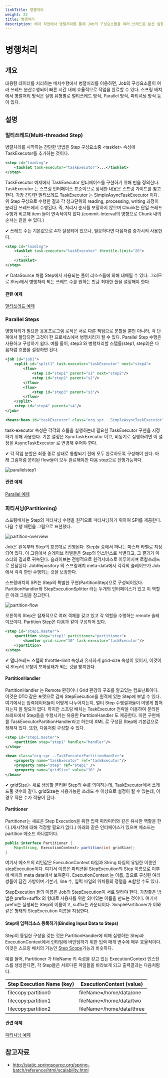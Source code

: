 ```yaml
---
linkTitle: 병행처리
weight: 22
title: 병행처리
description: 배치 작업에서 병렬처리를 통해 Job의 구성요소들을 여러 쓰레드로 분산 실행하여 빠르고 효율적으로 작업을 완료할 수 있다. 스프링 배치에서는 멀티쓰레드, Parallel 방식, 파티셔닝 방식 등 다양한 병렬처리 방식을 지원하며, 멀티쓰레드는 Step의 <tasklet>에 TaskExecutor를 추가해 간단히 구현할 수 있다.
---
```

# 병행처리

## 개요


대용량 데이터를 처리하는 배치수행에서 병렬처리를 이용하면, Job의 구성요소들이 여러 쓰레드 분산수행되어 빠른 시간 내에 효율적으로 작업을 완료할 수 있다.
스프링 배치에서 병렬처리 방식은 실행 유형별로 멀티쓰레드 방식, Parallel 방식, 파티셔닝 방식 등이 있다.

## 설명

### 멀티쓰레드(Multi-threaded Step)

병렬처리를 시작하는 간단한 방법은 Step 구성요소중 \<tasklet> 속성에 TaskExecutor를 추가하는 것이다.

```xml
<step id="loading">
    <tasklet task-executor="taskExecutor">...</tasklet>
</step>
```


TaskExecutor 예제에서 TaskExecutor 인터페이스를 구현하기 위해 빈을 정의한다. TaskExecutor 는 스프링 인터페이스 표준이므로 상세한 내용은 스프링 가이드를 참고한다. 가장 간단한 멀티쓰레드 TaskExecutor 는 SimpleAsyncTaskExecutor 이다. 위 Step 구성으로 수행한 결과 각 청크단위의 reading, processing, writing 과정이 분리된 쓰레드에서 수행된다. 즉, 처리시 순서를 보장하지 않으며 Chunk는 단일 쓰레드 수행과 비교해 item 들이 연속적이지 않다.(commit-Interval의 영향으로 Chunk 내의 순서는 같을 수 있다.)

✔ 쓰레드 수는 기본값으로 4가 설정되어 있으나, 필요하다면 다음처럼 증가시켜 사용한다.

```xml
<step id="loading"> 
	<tasklet task-executor="taskExecutor" throttle-limit="20">
		...
	</tasklet>
</step>
```

✔ DataSource 처럼 Step에서 사용되는 풀이 리소스들에 의해 대체될 수 있다. 그러므로 Step에서 병행처리 되는 쓰레드 수를 원하는 만큼 최대한 풀을 설정해야 한다.

#### 관련 예제

[멀티쓰레드 예제](./batch-example-multi_process.md)

### Parallel Steps

병행처리가 필요한 응용프로그램 로직은 서로 다른 책임으로 분할될 뿐만 아니라, 각 단계에서 할당되면 그것이 한 프로세스에서 병행처리가 될 수 있다. Parallel Step 수행은 사용하고 구성하기 쉽다.
예를 들어, step3 와 병행처리할 스텝들(step1, step2)은 다음처럼 흐름을 설정하면 된다.

```xml
<job id="job1">
    <split id="split1" task-executor="taskExecutor" next="step4">
        <flow>
            <step id="step1" parent="s1" next="step2"/>
            <step id="step2" parent="s2"/>
        </flow>
        <flow>
            <step id="step3" parent="s3"/>
        </flow>
    </split>
    <step id="step4" parent="s4"/>
</job>
 
<beans:bean id="taskExecutor" class="org.spr...SimpleAsyncTaskExecutor"/>
```

task-executor 속성은 각각의 흐름을 실행하는데 필요한 TaskExecutor 구현을 지정하기 위해 사용한다. 기본 설정은 SyncTaskExecutor 이고, 비동기로 실행하려면 이 설정을 AsyncTaskExecutor 로 변경해 주어야 한다.

✔ 각 작업 분할은 최종 종료 상태로 통합되기 전에 모두 완료하도록 구성해야 한다. 아래 그림처럼 분리된 flow들이 모두 완료해야만 다음 step으로 진행가능하다.


![parallelstep1](./images/parallelstep1.png)

#### 관련 예제

[Parallel 예제](./batch-example-multi_process.md)

### 파티셔닝(Partitioning)

스프링배치는 Step의 파티셔닝 수행을 원격으로 파티셔닝하기 위하여 SPI를 제공한다. 다음 수행 패턴을 그림으로 표현했다.

![partition-overview](./images/partition-overview.png)

Job은 왼쪽부터 Step의 흐름대로 진행된다. Step들 중에서 하나는 마스터 라벨로 지정되어 있다. 이 그림에서 슬레이브 라벨들은 Step의 인스턴스로 식별되고, 그 결과가 마스터의 결과로 귀속된다. 슬레이브는 전형적으로 원격서비스로 이루어지며 로칼쓰레드로 전달된다. JobRepository 의 스프링배치 meta-data에서 각각의 슬레이브가 Job에서 각각 한번 수행되는 것을 보장한다.

스프링배치의 SPI는 Step의 특별한 구현(PartitionStep)으로 구성되어있다. PartitionHandler와 StepExecutionSplitter 라는 두개의 인터페이스가 있고 이 역할은 아래 그림을 참고한다.

![partition-flow](./images/partition-flow.png)

오른쪽의 Step은 잠재적으로 여러 객체를 갖고 있고 각 역할을 수행하는 remote 슬레이브이다. Partition Step은 다음과 같이 구성되어 있다.

```xml
<step id="step1.master">
    <partition step="step1" partitioner="partitioner">
        <handler grid-size="10" task-executor="taskExecutor"/>
    </partition>
</step>
```

✔ 멀티쓰레드 스텝의 throttle-limit 속성과 유사하게 grid-size 속성이 있어서, 이것이 각 Step의 요청이 포화상태가 되는 것을 방지한다.

#### PartitionHandler

PartitionHandler 는 Remote 환경이나 Grid 환경의 구조를 알고있는 컴포넌트이다.
이것은 DTO 같은 포맷으로 감싸 StepExecution을 원격에 있는 Step에 보낼 수 있다. 여기에서는 입력데이터들이 어떻게 나누어지는지, 멀티 Step 수행결과들이 어떻게 합쳐지는지 알 필요가 없다.
하지만 스프링 배치는 TaskExecutor 전략을 이용하여 분리된 쓰레드에서 Step들을 수행시키는 유용한 PartitionHandler 도 제공한다. 이런 구현체를 TaskExecutorPartitionHandler라고 하는데 XML 로 구성된 Step에 기본값으로 정해져 있다. 또한, 다음처럼 구성할 수 있다.

```xml
<step id="step1.master">
    <partition step="step1" handler="handler"/>
</step>
 
<bean class="org.spr...TaskExecutorPartitionHandler">
    <property name="taskExecutor" ref="taskExecutor"/>
    <property name="step" ref="step1" />
    <property name="gridSize" value="10" />
</bean>
```

✔ gridSize는 새로 생성할 분리된 Step의 수를 의미하는데, TaskExecutor에서 쓰레드풀 갯수와 같다. gridSize는 사용가능한 쓰레드 수 이상으로 설정이 될 수 있는데, 이 경우 작은 수가 적용이 된다.

#### Partitioner

Partitioner는 새로운 Step Execution을 위한 입력 파라미터와 같은 유사한 역할을 한다.(재시작에 대해 걱정할 필요가 없다.) 아래와 같은 인터페이스가 있으며 메소드는 partition 메소드 하나뿐이다.

```java
public interface Partitioner {
    Map<String, ExecutionContext> partition(int gridSize);
}
```

여기서 메소드의 리턴값은 ExecutionContext 타입과 String 타입의 유일한 이름인 stepExecution이다. 여기서 이름은 파티션된 StepExecution의 Step 이름으로 이후에 배치의 meta data에서 보여준다. ExecutionContext 는 이름, 값으로 구성된 여러 쌍들이 담긴 가방이며 기본키, line 수, 입력 파일의 위치등의 정렬을 포함할 수도 있다.

StepExecution 들의 이름은 Job의 StepExecution이 서로 달라야 한다. 가장좋은 방법은 prefix+suffix 의 형태로 사용자를 위한 의미있는 이름을 만드는 것이다. 여기서 prefix는 실행되는 Step의 이름이고, suffix는 카운터이다. SimplePartitioner가 이와 같은 형태의 StepExecution 이름을 지정한다.

#### Step에 입력리소스 등록하기(Binding Input Data to Steps)

Step이 동일한 구성을 갖는 것은 PartitionHandler에 의해 실행하는 Step과 ExecutionContext에서 런타임에 바인딩하기 위한 입력 매개 변수에 매우 효율적이다. 이것은 스프링 배치의 기능인 [Step Scope](http://static.springsource.org/spring-batch/trunk/reference/html/configureStep.html#step-scope)기능과 비슷하다.

예를 들어, Partitioner 가 fileName 키 속성을 갖고 있는 ExecutionContext 인스턴스를 생성한다면, 각 Step들은 서로다른 파일들을 바라보게 되고 출력결과는 다음처럼 다.

| Step Execution Name (key) | ExecutionContext (value)  |
|---------------------------|---------------------------|
| filecopy:partition0       | fileName=/home/data/one   |
| filecopy:partition1       | fileName=/home/data/two   |
| filecopy:partition2       | fileName=/home/data/three |

#### 관련 예제

[파티셔닝 예제](../../runtime-example/individual-example/batch-layer/batch-example-multi_process.md)

## 참고자료

- http://static.springsource.org/spring-batch/reference/html/scalability.html
